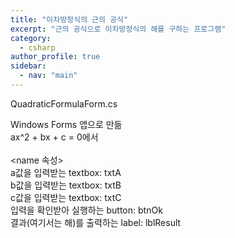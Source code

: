 ```yaml
---
title: "이차방정식의 근의 공식"
excerpt: "근의 공식으로 이차방정식의 해를 구하는 프로그램"
category: 
  - csharp
author_profile: true
sidebar:
  - nav: "main" 
---
```


QuadraticFormulaForm.cs
<script src="https://gist.github.com/nyj001012/34b182a0810ead13af3d6b557f522bd6.js"></script>

Windows Forms 앱으로 만듦 <br>
ax^2 + bx + c = 0에서 <br><br>
&lt;name 속성&gt; <br>
a값을 입력받는 textbox: txtA <br>
b값을 입력받는 textbox: txtB <br>
c값을 입력받는 textbox: txtC <br>
입력을 확인받아 실행하는 button: btnOk <br>
결과(여기서는 해)를 출력하는 label: lblResult <br>
